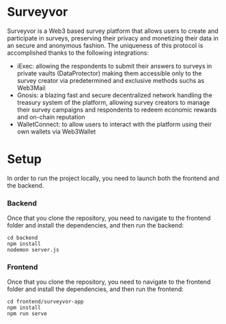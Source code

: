 # Surveyvor
Surveyvor is a Web3 based survey platform that allows users to create and participate in surveys, preserving their privacy and monetizing their data in an secure and anonymous fashion.
The uniqueness of this protocol is accomplished thanks to the following integrations:
- iExec: allowing the respondents to submit their answers to surveys in private vaults (DataProtector) making them accessible only to the survey creator via predetermined and exclusive methods suchs as Web3Mail 
- Gnosis: a blazing fast and secure decentralized network handling the treasury system of the platform, allowing survey creators to manage their survey campaigns and respondents to redeem economic rewards and on-chain reputation 
- WalletConnect: to allow users to interact with the platform using their own wallets via Web3Wallet 
# Setup
In order to run the project locally, you need to launch both the frontend and the backend.
### Backend
Once that you clone the repository, you need to navigate to the frontend folder and install the dependencies, and then run the backend:
```
cd backend
npm install
nodemon server.js
```

### Frontend
Once that you clone the repository, you need to navigate to the frontend folder and install the dependencies, and then run the frontend:
```
cd frontend/surveyvor-app
npm install
npm run serve
```


